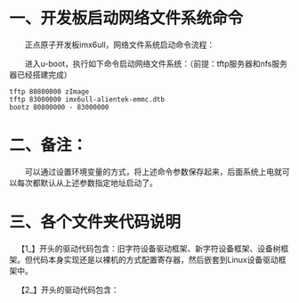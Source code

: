 # 一、开发板启动网络文件系统命令

&emsp;&emsp;正点原子开发板imx6ull，网络文件系统启动命令流程：

&emsp;&emsp;进入u-boot，执行如下命令启动网络文件系统：（前提：tftp服务器和nfs服务器已经搭建完成）

```shell
tftp 80800000 zImage
tftp 83000000 imx6ull-alientek-emmc.dtb
bootz 80800000 - 83000000
```



# 二、备注：

&emsp;&emsp;可以通过设置环境变量的方式，将上述命令参数保存起来，后面系统上电就可以每次都默认从上述参数指定地址启动了。



# 三、各个文件夹代码说明

&emsp;【1_】开头的驱动代码包含：旧字符设备驱动框架、新字符设备框架、设备树框架。但代码本身实现还是以裸机的方式配置寄存器，然后嵌套到Linux设备驱动框架中。



&emsp;【2_】开头的驱动代码包含：

